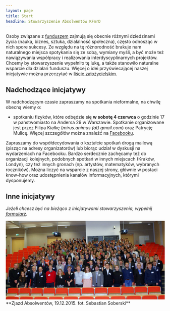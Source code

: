 ```yaml
---
layout: page
title: Start
headline: Stowarzyszenie Absolwentów KFnrD
---
```


Osoby związane z [funduszem](http://fundusz.org) zajmują się obecnie różnymi dziedzinami życia (nauka, biznes, sztuka, działalność społeczna), często odnosząc w nich spore sukcesy.
Ze względu na tę różnorodność brakuje nam naturalnego miejsca spotykania się ze sobą, wymiany myśli, a być może też nawiązywania współpracy i realizowania interdyscyplinarnych projektów.
Chcemy by stowarzyszenie wypełniło tę lukę, a także stanowiło naturalne wsparcie dla działań funduszu.
Więcej o idei przyświecającej naszej inicjatywie można przeczytać w [liście założycielskim](/list).

## Nadchodzące inicjatywy

W nadchodzącym czasie zapraszamy na spotkania nieformalne, na chwilę obecną wiemy o:

* spotkaniu fizyków, które odbędzie się **w sobotę 4 czerwca** o godzinie 17 w państwomiasto na Andersa 29 w Warszawie.
Spotkanie organizowane jest przez Filipa Kiałkę (*mirus.animus (at) gmail.com*) oraz Patrycję Mulicę. Więcej szczegółów można znaleźć na [Facebooku](https://www.facebook.com/events/142287626172013).

Zapraszamy do współdecydowania o kształcie spotkań drogą mailową (pisząc na adresy organizatorów) lub biorąc udział w dyskusji na wydarzeniach na Facebooku.
Bardzo serdecznie zachęcamy też do organizacji kolejnych, podobnych spotkań w innych miejscach (Kraków, Londyn), czy też innych gronach (np. artystów, matematyków, wybranych roczników).
Można liczyć na wsparcie z naszej strony, głównie w postaci know-how oraz udostępnienia kanałów informacyjnych, którymi dysponujemy.

## Inne inicjatywy

*Jeżeli chcesz być na bieżąco z inicjatywami stowarzyszenia, wypełnij
[formularz](http://absolwenci-funduszu.org/zgloszenia).*

<img src="/images/zjazd.jpg" alt="Zdjęcie ze Zjazdu, grudzień 2015" align="centre" />
**Zjazd Absolwentów, 19.12.2015. fot. Sebastian Soberski**
